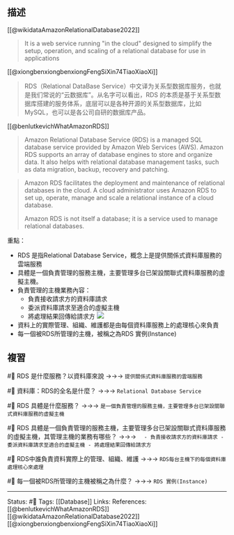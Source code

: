## 描述

[[@wikidataAmazonRelationalDatabase2022]]
> It is a web service running "in the cloud" designed to simplify the setup, operation, and scaling of a relational database for use in applications


[[@xiongbenxiongbenxiongFengSiXin74TiaoXiaoXi]]
> RDS（Relational DataBase Service）中文译为关系型数据库服务，也就是我们常说的“云数据库”。从名字可以看出，RDS 的本质是基于关系型数据库搭建的服务体系，底层可以是各种开源的关系型数据库，比如 MySQL，也可以是各公司自研的数据库产品。


[[@benlutkevichWhatAmazonRDS]]
> Amazon Relational Database Service (RDS) is a managed SQL database service provided by Amazon Web Services (AWS). Amazon RDS supports an array of database engines to store and organize data. It also helps with relational database management tasks, such as data migration, backup, recovery and patching.

> Amazon RDS facilitates the deployment and maintenance of relational databases in the cloud. A cloud administrator uses Amazon RDS to set up, operate, manage and scale a relational instance of a cloud database. 
> 
> Amazon RDS is not itself a database; it is a service used to manage relational databases.

重點：
- RDS 是指Relational Database Service，概念上是提供關係式資料庫服務的雲端服務
- 具體是一個負責管理的服務主機，主要管理多台已架設關聯式資料庫服務的虛擬主機。
- 負責管理的主機業務內容：
	- 負責接收請求方的資料庫請求
	- 委派資料庫請求至適合的虛擬主機
	- 將處理結果回傳給請求方
![](https://miro.medium.com/max/1400/1*IDQ1KqkHYWwnwtioleYcNw.png)
- 資料上的實際管理、組織、維護都是由每個資料庫服務上的處理核心來負責
- 每一個被RDS所管理的主機，被稱之為RDS 實例(Instance) 

## 複習
#🧠 RDS 是什麼服務？以資料庫來說 ->->-> `提供關係式資料庫服務的雲端服務`
<!--SR:!2022-12-14,74,250-->

#🧠  資料庫：RDS的全名是什麼？ ->->-> `Relational Database Service`
<!--SR:!2022-12-05,67,250-->

#🧠 RDS 具體是什麼服務？ ->->-> `是一個負責管理的服務主機，主要管理多台已架設關聯式資料庫服務的虛擬主機`
<!--SR:!2022-12-04,66,250-->

#🧠 RDS 具體是一個負責管理的服務主機，主要管理多台已架設關聯式資料庫服務的虛擬主機，其管理主機的業務有哪些？ ->->-> `	- 負責接收請求方的資料庫請求 - 委派資料庫請求至適合的虛擬主機 - 將處理結果回傳給請求方`
<!--SR:!2022-12-14,74,250-->

#🧠 RDS中誰負責資料實際上的管理、組織、維護 ->->-> `RDS每台主機下的每個資料庫處理核心來處理`
<!--SR:!2022-10-08,28,230-->


#🧠 每一個被RDS所管理的主機被稱之為什麼？ ->->-> `RDS 實例(Instance) `
<!--SR:!2022-11-19,57,250-->

---
Status: #🌱 
Tags:
[[Database]]
Links:
References:
[[@benlutkevichWhatAmazonRDS]]
[[@wikidataAmazonRelationalDatabase2022]]
[[@xiongbenxiongbenxiongFengSiXin74TiaoXiaoXi]]